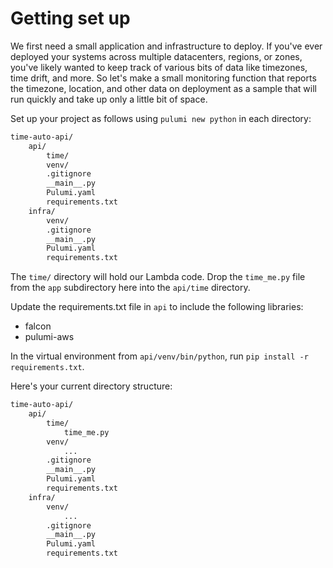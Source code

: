 # Getting set up

We first need a small application and infrastructure to deploy. If you've ever deployed your systems across multiple datacenters, regions, or zones, you've likely wanted to keep track of various bits of data like timezones, time drift, and more. So let's make a small monitoring function that reports the timezone, location, and other data on deployment as a sample that will run quickly and take up only a little bit of space.

Set up your project as follows using `pulumi new python` in each directory:

```bash
time-auto-api/
    api/
        time/
        venv/
        .gitignore
        __main__.py
        Pulumi.yaml
        requirements.txt
    infra/
        venv/
        .gitignore
        __main__.py
        Pulumi.yaml
        requirements.txt
```

The `time/` directory will hold our Lambda code. Drop the `time_me.py` file from the `app` subdirectory here into the `api/time` directory.

Update the requirements.txt file in `api` to include the following libraries:
* falcon
* pulumi-aws

In the virtual environment from `api/venv/bin/python`, run `pip install -r requirements.txt`.

Here's your current directory structure:

```bash
time-auto-api/
    api/
        time/
            time_me.py
        venv/
            ...
        .gitignore
        __main__.py
        Pulumi.yaml
        requirements.txt
    infra/
        venv/
            ...
        .gitignore
        __main__.py
        Pulumi.yaml
        requirements.txt
```